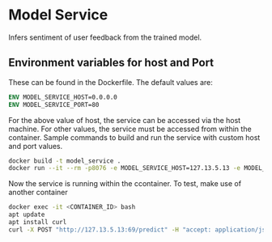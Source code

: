 # Model Service

Infers sentiment of user feedback from the trained model.

## Environment variables for host and Port
These can be found in the Dockerfile. The default values are:

```dockerfile
ENV MODEL_SERVICE_HOST=0.0.0.0
ENV MODEL_SERVICE_PORT=80
```

For the above value of host, the service can be accessed via the host machine. For other values, the service must be accessed from within the container.
Sample commands to build and run the service with custom host and port values.

```bash
docker build -t model_service .
docker run --it --rm -p8076 -e MODEL_SERVICE_HOST=127.13.5.13 -e MODEL_SERVICE_PORT=17 model_service
```
Now the service is running within the ccontainer. To test, make use of another container
```bash
docker exec -it <CONTAINER_ID> bash
apt update
apt install curl
curl -X POST "http://127.13.5.13:69/predict" -H "accept: application/json" -H "Content-Type: application/json" -d "{ \"review\": \" The food is bad.\"}"
```